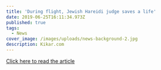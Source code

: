 ```yaml
---
title: 'During flight, Jewish Hareidi judge saves a life'
date: 2019-06-25T16:11:34.973Z
published: true
tags:
  - News
cover_image: /images/uploads/news-background-2.jpg
description: Kikar.com
---
```

[Click here to read the article](https://www.kikar.co.il/abroad/321663.html)